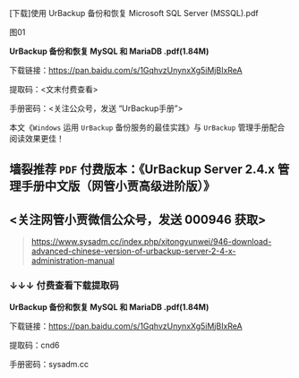 [下载]使用 UrBackup 备份和恢复 Microsoft SQL Server (MSSQL).pdf







图01



**UrBackup 备份和恢复 MySQL 和 MariaDB .pdf(1.84M)**

下载链接：https://pan.baidu.com/s/1GqhvzUnynxXg5iMjBIxReA

提取码：<文末付费查看>

手册密码：<关注公众号，发送 “UrBackup手册”>





本文《`Windows` 运用 `UrBackup` 备份服务的最佳实践》与 `UrBackup` 管理手册配合阅读效果更佳！

## 墙裂推荐 `PDF` 付费版本：《UrBackup Server 2.4.x 管理手册中文版（网管小贾高级进阶版）》

## <关注网管小贾微信公众号，发送 000946 获取>

> https://www.sysadm.cc/index.php/xitongyunwei/946-download-advanced-chinese-version-of-urbackup-server-2-4-x-administration-manual 



### ↓↓↓ 付费查看下载提取码





**UrBackup 备份和恢复 MySQL 和 MariaDB .pdf(1.84M)**

下载链接：https://pan.baidu.com/s/1GqhvzUnynxXg5iMjBIxReA

提取码：cnd6

手册密码：sysadm.cc

